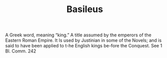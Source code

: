 ---
title: Basileus
permalink: "/definitions/basileus.html"
body: A Greek word, meaning “king.” A title assumed by the emperors of the Eastern
  Roman Empire. It ls used by Justinian in some of the Novels; and is said to have
  been applied to t-he English kings be-fore the Conquest. See 1 Bl. Comm. 242
published_at: '2018-07-07'
layout: post
---